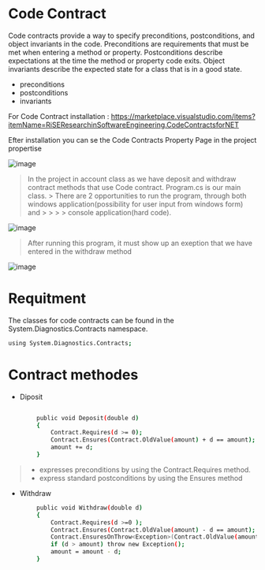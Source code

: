 # Code Contract

Code contracts provide a way to specify preconditions, postconditions, and object invariants in the code. Preconditions are requirements that must be met when entering a method or property. Postconditions describe expectations at the time the method or property code exits. Object invariants describe the expected state for a class that is in a good state.

- preconditions
- postconditions
- invariants

For Code Contract installation : https://marketplace.visualstudio.com/items?itemName=RiSEResearchinSoftwareEngineering.CodeContractsforNET

Efter installation you can se the Code Contracts Property Page in the project propertise 


![image](https://user-images.githubusercontent.com/20173643/49053309-f08c3b80-f1ef-11e8-8fba-bd99b681e39f.png)

> In the project in account class as we have deposit and withdraw contract methods that use Code contract. Program.cs is our main class.  > There are 2 opportunities to run the program, through both windows application(possibility for user input from windows form) and > > >  > console application(hard code).

![image](https://user-images.githubusercontent.com/20173643/49071665-c017c200-f22e-11e8-9827-de853d1bdb76.png)

> After running this program, it must show up an exeption that we have entered in the withdraw method

![image](https://user-images.githubusercontent.com/20173643/49072024-96ab6600-f22f-11e8-98a2-d58c119b438c.png)

# Requitment 

The classes for code contracts can be found in the System.Diagnostics.Contracts namespace.

```sh
using System.Diagnostics.Contracts;
```

# Contract methodes

- Diposit
```sh

        public void Deposit(double d)
        {
            Contract.Requires(d >= 0);
            Contract.Ensures(Contract.OldValue(amount) + d == amount);
            amount += d;
        }
```
   > - expresses preconditions by using the Contract.Requires method.
   > - express standard postconditions by using the Ensures method


- Withdraw
```sh
        public void Withdraw(double d)
        {
            Contract.Requires(d >=0 );
            Contract.Ensures(Contract.OldValue(amount) - d == amount);
            Contract.EnsuresOnThrow<Exception>(Contract.OldValue(amount) == amount);
            if (d > amount) throw new Exception();
            amount = amount - d;
        }
```

